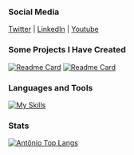 ### Social Media
[Twitter](https://twitter.com/antoniobfmoraes) | [LinkedIn](https://www.linkedin.com/in/antoniobfm/) | [Youtube](https://www.youtube.com/channel/UCN77hUjpAgIcSFN0oOQSMBA)

### Some Projects I Have Created

<div>

  [![Readme Card](https://github-readme-stats.vercel.app/api/pin/?username=antoniobfm&repo=temchurras-front)](https://github.com/antoniobfm/temchurras-front)
  [![Readme Card](https://github-readme-stats.vercel.app/api/pin/?username=antoniobfm&repo=dreamwall)](https://github.com/antoniobfm/dreamwall)
</div>

### Languages and Tools

<p>

[![My Skills](https://skills.thijs.gg/icons?i=html,css,javascript,typescript,react,redux,nodejs,express,nginx,postgres,git,github,figma&theme=light)](https://skills.thijs.gg)

### Stats

[![Antônio Top Langs](https://github-readme-stats.vercel.app/api/top-langs/?username=antoniobfm)](https://github.com/anuraghazra/github-readme-stats)

